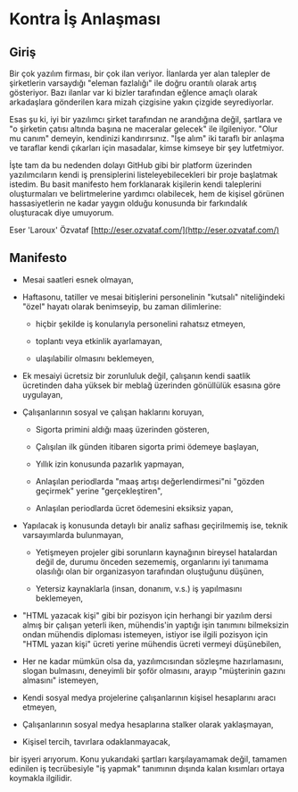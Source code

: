 Kontra İş Anlaşması
===================

## Giriş ##

Bir çok yazılım firması, bir çok ilan veriyor. İlanlarda yer alan talepler de şirketlerin varsaydığı "eleman fazlalığı" ile doğru orantılı olarak artış gösteriyor. Bazı ilanlar var ki bizler tarafından eğlence amaçlı olarak arkadaşlara gönderilen kara mizah çizgisine yakın çizgide seyrediyorlar.

Esas şu ki, iyi bir yazılımcı şirket tarafından ne arandığına değil, şartlara ve "o şirketin çatısı altında başına ne maceralar gelecek" ile ilgileniyor. "Olur mu canım" demeyin, kendinizi kandırırsınız. "İşe alım" iki taraflı bir anlaşma ve taraflar kendi çıkarları için masadalar, kimse kimseye bir şey lutfetmiyor.

İşte tam da bu nedenden dolayı GitHub gibi bir platform üzerinden yazılımcıların kendi iş prensiplerini listeleyebilecekleri bir proje başlatmak istedim. Bu basit manifesto hem forklanarak kişilerin kendi taleplerini oluşturmaları ve belirtmelerine yardımcı olabilecek, hem de kişisel görünen hassasiyetlerin ne kadar yaygın olduğu konusunda bir farkındalık oluşturacak diye umuyorum.

Eser 'Laroux' Özvataf
[http://eser.ozvataf.com/](http://eser.ozvataf.com/)

## Manifesto ##

- Mesai saatleri esnek olmayan,

- Haftasonu, tatiller ve mesai bitişlerini personelinin "kutsalı" niteliğindeki "özel" hayatı olarak benimseyip, bu zaman dilimlerine:

  - hiçbir şekilde iş konularıyla personelini rahatsız etmeyen,

  - toplantı veya etkinlik ayarlamayan,

  - ulaşılabilir olmasını beklemeyen,

- Ek mesaiyi ücretsiz bir zorunluluk değil, çalışanın kendi saatlik ücretinden daha yüksek bir meblağ üzerinden gönüllülük esasına göre uygulayan,

- Çalışanlarının sosyal ve çalışan haklarını koruyan,

  - Sigorta primini aldığı maaş üzerinden gösteren,

  - Çalışılan ilk günden itibaren sigorta primi ödemeye başlayan,

  - Yıllık izin konusunda pazarlık yapmayan,

  - Anlaşılan periodlarda "maaş artışı değerlendirmesi"ni "gözden geçirmek" yerine "gerçekleştiren",

  - Anlaşılan periodlarda ücret ödemesini eksiksiz yapan,

- Yapılacak iş konusunda detaylı bir analiz safhası geçirilmemiş ise, teknik varsayımlarda bulunmayan,

  - Yetişmeyen projeler gibi sorunların kaynağının bireysel hatalardan değil de, durumu önceden sezememiş, organlarını iyi tanımama olasılığı olan bir organizasyon tarafından oluştuğunu düşünen,

  - Yetersiz kaynaklarla (insan, donanım, v.s.) iş yapılmasını beklemeyen,

- "HTML yazacak kişi" gibi bir pozisyon için herhangi bir yazılım dersi almış bir çalışan yeterli iken, mühendis'in yaptığı işin tanımını bilmeksizin ondan mühendis diploması istemeyen, istiyor ise ilgili pozisyon için "HTML yazan kişi" ücreti yerine mühendis ücreti vermeyi düşünebilen,

- Her ne kadar mümkün olsa da, yazılımcısından sözleşme hazırlamasını, slogan bulmasını, deneyimli bir şoför olmasını, arayıp "müşterinin gazını almasını" istemeyen,

- Kendi sosyal medya projelerine çalışanlarının kişisel hesaplarını aracı etmeyen,

- Çalışanlarının sosyal medya hesaplarına stalker olarak yaklaşmayan,

- Kişisel tercih, tavırlara odaklanmayacak,

bir işyeri arıyorum. Konu yukarıdaki şartları karşılayamamak değil, tamamen edinilen iş tecrübesiyle "iş yapmak" tanımının dışında kalan kısımları ortaya koymakla ilgilidir.
